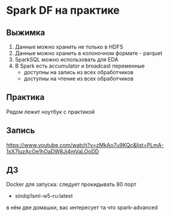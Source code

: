 # Spark DF на практике

## Выжимка

1. Данные можно хранить не только в HDFS
2. Данные можно хранить в колоночном формате - parquet
3. SparkSQL можно использовать для EDA
4. В Spark есть accumulator и broadcast переменные
    - доступны на запись из всех обработчиков
    - доступны на чтение из всех обработчиков

## Практика

Рядом лежит ноутбук с практикой

## Запись

https://www.youtube.com/watch?v=zMkAo7u9KQc&list=PLmA-1xX7IuzAcOe1hOaDW8Jj4mVaLOoDD

## ДЗ

Docker для запуска:
следует прокидывать 80 порт

- sindq/lsml-w5-ru:latest

в нём две домашки, вас интересует та что spark-advanced